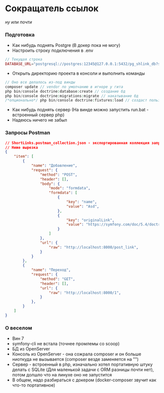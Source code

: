 # Сокращатель ссылок
*ну или почти*

### Подготовка
- Как нибудь поднять Postgre (В докер пока не могу)
- Настроить строку подключения в .env
```php
// Текущая строка
DATABASE_URL="postgresql://postgres:12345@127.0.0.1:5432/pg_shlink_db?serverVersion=10&charset=utf8"
```
- Открыть директорию проекта в консоли и выполнить команды
```php
// Оно все делалось из-под винды
composer update // vendor по умолчанию в игноре у гита
php bin/console doctrine:database:create // создание бд
php bin/console doctrine:migrations:migrate // накатывание бд
/*опционально*/ php bin/console doctrine:fixtures:load // создаст пользователя по умолчанию, но и без него работает (просто для теста авто-связи таблиц) P.s. я не знаю добавиляются ли записи в промежуточную таблицу
```
- Как нибудь поднять сервер (На винде можно запустить run.bat - встроенный сервер php)
- Надеюсь ничего не забыл

### Запросы Postman
```json
// ShortLinks.postman_collection.json - экспортированная коллекция запросов
// Ниже вырезка
{
	"item": [
		{
			"name": "Добавление",
			"request": {
				"method": "POST",
				"header": [],
				"body": {
					"mode": "formdata",
					"formdata": [
						{
							"key": "name",
							"value": "Asd",
						},
						{
							"key": "originalLink",
							"value": "https://symfony.com/doc/5.4/doctrine.html#updating-an-object",
						}
					]
				},
				"url": {
					"raw": "http://localhost:8000/post_link",
				}
			}
		},
		{
			"name": "Переход",
			"request": {
				"method": "GET",
				"header": [],
				"url": {
					"raw": "http://localhost:8000/1",
				}
			},
		}
	]
}
```

### О веселом
- Вин 7
- symfony-cli не встала (точнее промлемы со scoop)
- БД из OpenServer
- Консоль из OpenServer - она сожрала composer и он больше ниоткуда не вызывается (composer везде заменяется на "")
- Сервер - встроенный в php, изначально хотел портативную штуку делать с SQLite (Для маленькой задачи с ORM разницы почти нет), потом долшло что на линухе оно не запустится
- В общем, надо разбираться с докером (docker-composer звучит как что-то портативное)
